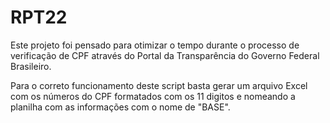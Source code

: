# RPT22
Este projeto foi pensado para otimizar o tempo durante o processo de verificação de CPF através do Portal da Transparência do Governo Federal Brasileiro.

Para o correto funcionamento deste script basta gerar um arquivo Excel com os números do CPF formatados com os 11 digitos e nomeando a planilha com as informações com o nome de "BASE".

